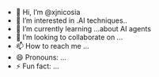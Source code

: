 - 👋 Hi, I’m @xjnicosia
- 👀 I’m interested in .AI techniques..
- 🌱 I’m currently learning ...about AI agents
- 💞️ I’m looking to collaborate on ...
- 📫 How to reach me ...
- 😄 Pronouns: ...
- ⚡ Fun fact: ...

<!---
xjnicosia/xjnicosia is a ✨ special ✨ repository because its `README.md` (this file) appears on your GitHub profile.
You can click the Preview link to take a look at your changes.
--->
